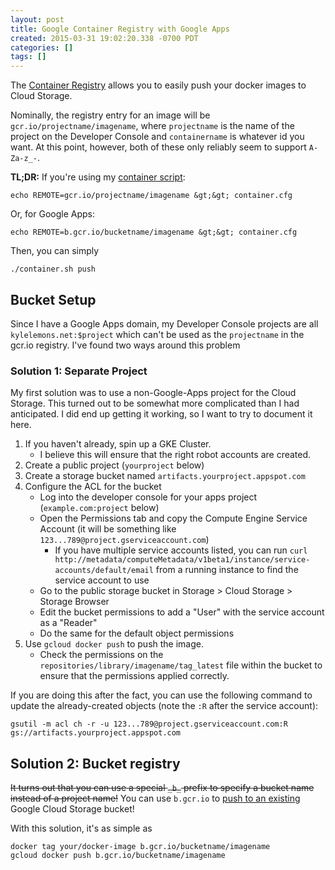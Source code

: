 ```yaml
---
layout: post
title: Google Container Registry with Google Apps
created: 2015-03-31 19:02:20.338 -0700 PDT
categories: []
tags: []
---
```

The [Container Registry](https://cloud.google.com/tools/container-registry/) allows you to easily push your docker images to Cloud Storage.

Nominally, the registry entry for an image will be `gcr.io/projectname/imagename`, where `projectname` is the name of the project on the Developer Console and `containername` is whatever id you want.  At this point, however, both of these only reliably seem to support `A-Za-z_-`.
    
**TL;DR:** If you&#39;re using my [container script](/docker-recipes#containerscript):

    echo REMOTE=gcr.io/projectname/imagename &gt;&gt; container.cfg
    
Or, for Google Apps:
    
    echo REMOTE=b.gcr.io/bucketname/imagename &gt;&gt; container.cfg
    
Then, you can simply

    ./container.sh push

## Bucket Setup

Since I have a Google Apps domain, my Developer Console projects are all `kylelemons.net:$project` which can&#39;t be used as the `projectname` in the gcr.io registry.  I&#39;ve found two ways around this problem

### Solution 1: Separate Project

My first solution was to use a non-Google-Apps project for the Cloud Storage.  This turned out to be somewhat more complicated than I had anticipated.  I did end up getting it working, so I want to try to document it here.

1. If you haven&#39;t already, spin up a GKE Cluster.
    * I believe this will ensure that the right robot accounts are created.
1. Create a public project (`yourproject` below)
1. Create a storage bucket named `artifacts.yourproject.appspot.com`
1. Configure the ACL for the bucket
    * Log into the developer console for your apps project (`example.com:project` below)
    * Open the Permissions tab and copy the Compute Engine Service Account (it will be something like `123...789@project.gserviceaccount.com`)
    	* If you have multiple service accounts listed, you can run `curl http://metadata/computeMetadata/v1beta1/instance/service-accounts/default/email` from a running instance to find the service account to use
    * Go to the public storage bucket in Storage &gt; Cloud Storage &gt; Storage Browser
    * Edit the bucket permissions to add a &#34;User&#34; with the service account as a &#34;Reader&#34;
    * Do the same for the default object permissions
1. Use `gcloud docker push` to push the image.
	* Check the permissions on the `repositories/library/imagename/tag_latest` file within the bucket to ensure that the permissions applied correctly.
    
If you are doing this after the fact, you can use the following command to update the already-created objects (note the `:R` after the service account):

```
gsutil -m acl ch -r -u 123...789@project.gserviceaccount.com:R gs://artifacts.yourproject.appspot.com
```

## Solution 2: Bucket registry

~~It turns out that you can use a special `_b_` prefix to specify a bucket name instead of a project name!~~ You can use `b.gcr.io` to [push to an existing][gcrb] Google Cloud Storage bucket!

With this solution, it&#39;s as simple as

    docker tag your/docker-image b.gcr.io/bucketname/imagename 
    gcloud docker push b.gcr.io/bucketname/imagename

[gcrb]: https://cloud.google.com/tools/container-registry/#using_an_existing_google_cloud_storage_bucket